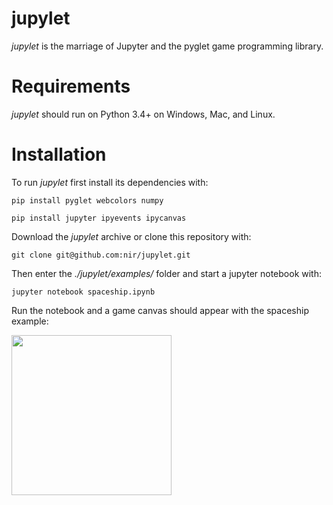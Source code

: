 # jupylet

_jupylet_ is the marriage of Jupyter and the pyglet game programming library.

# Requirements

_jupylet_ should run on Python 3.4+ on Windows, Mac, and Linux.

# Installation

To run _jupylet_ first install its dependencies with:

    pip install pyglet webcolors numpy

    pip install jupyter ipyevents ipycanvas

Download the _jupylet_ archive or clone this repository with:

    git clone git@github.com:nir/jupylet.git

Then enter the _./jupylet/examples/_ folder and start a jupyter notebook with:

    jupyter notebook spaceship.ipynb

Run the notebook and a game canvas should appear with the spaceship example:

<img src="https://raw.githubusercontent.com/nir/jupylet/master/docs/images/spaceship.jpg" width="256" height="256" />